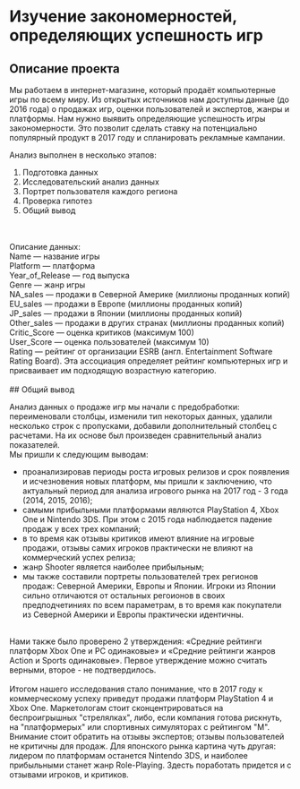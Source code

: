 
# Изучение закономерностей, определяющих успешность игр

## Описание проекта
Мы работаем в интернет-магазине, который продаёт компьютерные игры по всему миру. Из открытых источников нам доступны данные (до 2016 года) о продажах игр, оценки пользователей и экспертов, жанры и платформы. Нам нужно выявить определяющие успешность игры закономерности. Это позволит сделать ставку на потенциально популярный продукт в 2017 году и спланировать рекламные кампании. 

Анализ выполнен в несколько этапов:

1. Подготовка данных 
2. Исследовательский анализ данных 
3. Портрет пользователя каждого региона 
4. Проверка гипотез 
5. Общий вывод
<br>
<br>
Описание данных:
<br>
Name — название игры
<br>
Platform — платформа
<br>
Year_of_Release — год выпуска
<br>
Genre — жанр игры
<br>
NA_sales — продажи в Северной Америке (миллионы проданных копий)
<br>
EU_sales — продажи в Европе (миллионы проданных копий)
<br>
JP_sales — продажи в Японии (миллионы проданных копий)
<br>
Other_sales — продажи в других странах (миллионы проданных копий)
<br>
Critic_Score — оценка критиков (максимум 100)
<br>
User_Score — оценка пользователей (максимум 10)
<br>
Rating — рейтинг от организации ESRB (англ. Entertainment Software Rating Board). Эта ассоциация определяет рейтинг компьютерных игр и присваивает им подходящую возрастную категорию.
<br>
<br>
## Общий вывод

Анализ данных о продаже игр мы начали с предобработки: переименовали столбцы, изменили тип некоторых данных, удалили несколько строк с пропусками, добавили дополнительный столбец с расчетами. На их основе был произведен сравнительный анализ показателей.
<br>
Мы пришли к следующим выводам:
   - проанализировав периоды роста игровых релизов и срок появления и исчезновения новых платформ, мы пришли к заключению, что актуальный период для анализа игрового рынка на 2017 год - 3 года (2014, 2015, 2016);
   - самыми прибыльными платформами являются PlayStation 4, Xbox One и Nintendo 3DS. При этом с 2015 года наблюдается падение продаж у всех трех компаний;
   - в то время как отзывы критиков имеют влияние на игровые продажи, отзывы самих игроков практически не влияют на коммерческий успех релиза;
   - жанр Shooter является наиболее прибыльным;
   - мы также составили портреты пользователей трех регионов продаж: Северной Америки, Европы и Японии. Игроки из Японии сильно отличаются от остальных регоионов в своих предподчетиниях по всем параметрам, в то время как покупатели из Северной Америки и Европы практически идентичны.
   
<br>
Нами также было проверено 2 утверждения: «Средние рейтинги платформ Xbox One и PC одинаковые» и «Средние  рейтинги жанров Action и Sports одинаковые». Первое утверждение можно считать верными, второе  - не подтвердилось.
<br>
<br>
Итогом нашего исследования стало понимание, что в 2017 году к коммерческому успеху приведут продажи платформ PlayStation 4 и Xbox One. Маркетологам стоит сконцентрироваться на беспроигрышных "стрелялках", либо, если компания готова рискнуть, на  "платформерых" или спортивных симуляторах с рейтингом "M". Внимание стоит обратить на отзывы экспертов; отзывы пользователей не критичны для продаж.  Для японского рынка картина чуть другая: лидером по платформам останется Nintendo 3DS, и наиболее прибыльными станет жанр Role-Playing. Здесть поработать придется и с отзывами игроков, и критиков.

